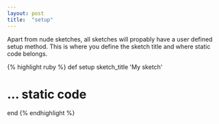 ```yaml
---
layout: post
title:  "setup"
---
```

Apart from nude sketches, all sketches will propably have a user defined setup method. This is where you define the sketch title and where static code belongs.

{% highlight ruby %}
def setup
  sketch_title 'My sketch'
  # ... static code
end
{% endhighlight %}
